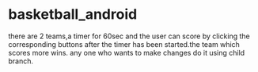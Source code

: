 # basketball_android
there are 2 teams,a timer for 60sec and the user can score by clicking the corresponding buttons after the timer has been started.the team which scores more wins.
any one who wants to make changes do it using child branch.
